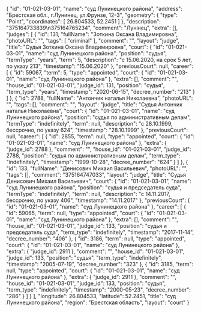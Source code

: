 {
"id": "01-021-03-01",
"name": "суд Лунинецкого района",
"address": "Брестская обл., г.Лунинец, ул.Фрунзе, 12-3",
"geometry": {
"type": "Point",
"coordinates": [
26.804533, 52.2451
]
},
"description": "375164733839\n375164765234",
"comment": "Лунінец",
"extra": [],
"judges": [
{
"id": 131,
"fullName": "Зоткина Оксана Владимировна",
"photoURL": "",
"tags": [
"criminal"
],
"comment": "",
"layout": "judge",
"title": "Судья Зоткина Оксана Владимировна",
"court": {
"id": "01-021-03-01",
"name": "суд Лунинецкого района",
"position": "судья",
"termType": "years",
"term": 5,
"description": "c 15.06.2020, на срок 5 лет, по указу 213",
"timestamp": "15.06.2020"
},
"previousCourt": null,
"career": [
{
"id": 59067,
"term": 5,
"type": "appointed",
"court": {
"id": "01-021-03-01",
"name": "суд Лунинецкого района"
},
"extra": [],
"comment": "",
"house_id": "01-021-03-01",
"judge_id": 131,
"position": "судья",
"term_type": "years",
"timestamp": "2020-06-15",
"decree_number": "213"
}
]
}, {
"id": 2788,
"fullName": "Антончик наталья Николаевна",
"photoURL": "",
"tags": [],
"comment": "",
"layout": "judge",
"title": "Судья Антончик наталья Николаевна",
"court": {
"id": "01-021-03-01",
"name": "суд Лунинецкого района",
"position": "судья по административным делам",
"termType": "indefinitely",
"term": null,
"description": "c 28.10.1999, бессрочно, по указу 624",
"timestamp": "28.10.1999"
},
"previousCourt": null,
"career": [
{
"id": 2855,
"term": null,
"type": "appointed",
"court": {
"id": "01-021-03-01",
"name": "суд Лунинецкого района"
},
"extra": {
"judge_id": 2788 },
"comment": "",
"house_id": "01-021-03-01",
"judge_id": 2788,
"position": "судья по административным делам",
"term_type": "indefinitely",
"timestamp": "1999-10-28",
"decree_number": "624"
}
]
}, {
"id": 133,
"fullName": "Денисович Михаил Васильевич",
"photoURL": "",
"tags": [],
"comment": "375164747033",
"layout": "judge",
"title": "Судья Денисович Михаил Васильевич",
"court": {
"id": "01-021-03-01",
"name": "суд Лунинецкого района",
"position": "судья и председатель суда",
"termType": "indefinitely",
"term": null,
"description": "c 14.11.2017, бессрочно, по указу 406",
"timestamp": "14.11.2017"
},
"previousCourt": {
"id": "01-021-03-01",
"name": "суд Лунинецкого района"
},
"career": [
{
"id": 59065,
"term": null,
"type": "appointed",
"court": {
"id": "01-021-03-01",
"name": "суд Лунинецкого района"
},
"extra": [],
"comment": "",
"house_id": "01-021-03-01",
"judge_id": 133,
"position": "судья и председатель суда",
"term_type": "indefinitely",
"timestamp": "2017-11-14",
"decree_number": "406"
}, {
"id": 3186,
"term": null,
"type": "appointed",
"court": {
"id": "01-021-03-01",
"name": "суд Лунинецкого района"
},
"extra": {
"judge_id": 2911 },
"comment": "",
"house_id": "01-021-03-01",
"judge_id": 133,
"position": "судья",
"term_type": "indefinitely",
"timestamp": "2005-07-19",
"decree_number": "323"
}, {
"id": 3185,
"term": null,
"type": "appointed",
"court": {
"id": "01-021-03-01",
"name": "суд Лунинецкого района"
},
"extra": {
"judge_id": 2911 },
"comment": "",
"house_id": "01-021-03-01",
"judge_id": 133,
"position": "судья",
"term_type": "indefinitely",
"timestamp": "2000-05-23",
"decree_number": "286"
}
]
}
],
"longitude": 26.804533,
"latitude": 52.2451,
"title": "суд Лунинецкого района",
"region": "Брестская область",
"layout": "court"
}
